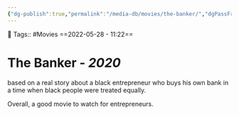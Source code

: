```yaml
---
{"dg-publish":true,"permalink":"/media-db/movies/the-banker/","dgPassFrontmatter":true,"noteIcon":"3","created":"2023-11-14T21:08:39.635+05:30","updated":"2023-12-30T21:39:59.669+05:30"}
---
```


🧶 Tags:: #Movies
==2022-05-28 - 11:22==

# The Banker - *2020*
based on a real story about a black entrepreneur who buys his own bank in a time when black people were treated equally.

Overall, a good movie to watch for entrepreneurs.